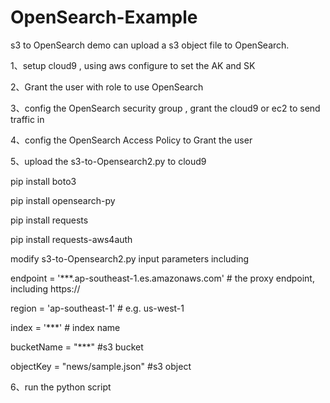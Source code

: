 # OpenSearch-Example

s3 to OpenSearch demo can upload a s3 object file to OpenSearch.

1、setup cloud9 , using aws configure to set the AK and SK

2、Grant the user with role to use OpenSearch

3、config the OpenSearch security group , grant the cloud9 or ec2 to send traffic in

4、config the OpenSearch Access Policy to Grant the user 

5、upload the s3-to-Opensearch2.py to cloud9

pip install boto3

pip install opensearch-py

pip install requests

pip install requests-aws4auth

modify s3-to-Opensearch2.py input parameters including 

endpoint = '***.ap-southeast-1.es.amazonaws.com'  # the proxy endpoint, including https://

region = 'ap-southeast-1'  # e.g. us-west-1

index = '***'  # index name

bucketName = "***"  #s3 bucket

objectKey = "news/sample.json"   #s3 object

6、run the python script

